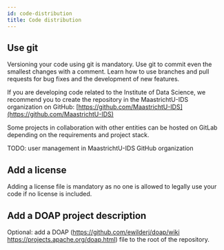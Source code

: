 ```yaml
---
id: code-distribution
title: Code distribution
---
```


## Use git

Versioning your code using git is mandatory. Use git to commit even the smallest changes with a comment. Learn how to use branches and pull requests for bug fixes and the development of new features.

If you are developing code related to the Institute of Data Science, we recommend you to create the repository in the MaastrichtU-IDS organization on GitHub: [https://github.com/MaastrichtU-IDS](https://github.com/MaastrichtU-IDS)

Some projects in collaboration with other entities can be hosted on GitLab depending on the requirements and project stack.

TODO: user management in MaastrichtU-IDS GitHub organization

## Add a license

Adding a license file is mandatory as no one is allowed to legally use your code if no license is included. 

## Add a DOAP project description

Optional: add a  DOAP (https://github.com/ewilderj/doap/wiki https://projects.apache.org/doap.html) file to the root of the repository.
